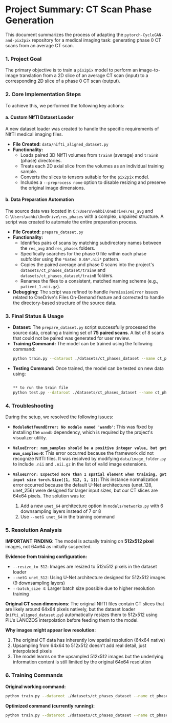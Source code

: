 # Project Summary: CT Scan Phase Generation

This document summarizes the process of adapting the `pytorch-CycleGAN-and-pix2pix` repository for a medical imaging task: generating phase 0 CT scans from an average CT scan.

### 1. Project Goal

The primary objective is to train a `pix2pix` model to perform an image-to-image translation from a 2D slice of an average CT scan (input) to a corresponding 2D slice of a phase 0 CT scan (output).

### 2. Core Implementation Steps

To achieve this, we performed the following key actions:

#### a. Custom NIfTI Dataset Loader

A new dataset loader was created to handle the specific requirements of NIfTI medical imaging files.

-   **File Created:** `data/nifti_aligned_dataset.py`
-   **Functionality:**
    -   Loads paired 3D NIfTI volumes from `trainA` (average) and `trainB` (phase) directories.
    -   Treats each 2D axial slice from the volumes as an individual training sample.
    -   Converts the slices to tensors suitable for the `pix2pix` model.
    -   Includes a `--preprocess none` option to disable resizing and preserve the original image dimensions.

#### b. Data Preparation Automation

The source data was located in `C:\Users\wahbi\OneDrive\res_avg` and `C:\Users\wahbi\OneDrive\res_phases` with a complex, unpaired structure. A script was created to automate the entire preparation process.

-   **File Created:** `prepare_dataset.py`
-   **Functionality:**
    -   Identifies pairs of scans by matching subdirectory names between the `res_avg` and `res_phases` folders.
    -   Specifically searches for the phase 0 file within each phase subfolder using the `*Gated 0.0A*.nii*` pattern.
    -   Copies the paired average and phase 0 scans into the project's `datasets/ct_phases_dataset/trainA` and `datasets/ct_phases_dataset/trainB` folders.
    -   Renames the files to a consistent, matched naming scheme (e.g., `patient_1.nii.gz`).
-   **Debugging:** The script was refined to handle `PermissionError` issues related to OneDrive's Files On-Demand feature and corrected to handle the directory-based structure of the source data.

### 3. Final Status & Usage

-   **Dataset:** The `prepare_dataset.py` script successfully processed the source data, creating a training set of **75 paired scans**. A list of 8 scans that could not be paired was generated for user review.
-   **Training Command:** The model can be trained using the following command:
    ```bash
    python train.py --dataroot ./datasets/ct_phases_dataset --name ct_phase0_generator --model pix2pix --dataset_mode nifti_aligned --preprocess none --input_nc 1 --output_nc 1 --axial_slice
    ```
-   **Testing Command:** Once trained, the model can be tested on new data using:
    ```bash

    ** to run the train file 
    python test.py --dataroot ./datasets/ct_phases_dataset --name ct_phase0_generator --model pix2pix --dataset_mode nifti_aligned --preprocess none --input_nc 1 --output_nc 1 --axial_slice
    ```

### 4. Troubleshooting

During the setup, we resolved the following issues:

-   **`ModuleNotFoundError: No module named 'wandb'`**: This was fixed by installing the `wandb` dependency, which is required by the project's visualizer utility.

-   **`ValueError: num_samples should be a positive integer value, but got num_samples=0`**: This error occurred because the framework did not recognize NIfTI files. It was resolved by modifying `data/image_folder.py` to include `.nii` and `.nii.gz` in the list of valid image extensions.

-   **`ValueError: Expected more than 1 spatial element when training, got input size torch.Size([1, 512, 1, 1])`**: This instance normalization error occurred because the default U-Net architectures (unet_128, unet_256) were designed for larger input sizes, but our CT slices are 64x64 pixels. The solution was to:
    1. Add a new `unet_64` architecture option in `models/networks.py` with 6 downsampling layers instead of 7 or 8
    2. Use `--netG unet_64` in the training command

### 5. Resolution Analysis

**IMPORTANT FINDING**: The model is actually training on **512x512 pixel** images, not 64x64 as initially suspected.

**Evidence from training configuration:**
- `--resize_to 512`: Images are resized to 512x512 pixels in the dataset loader
- `--netG unet_512`: Using U-Net architecture designed for 512x512 images (9 downsampling layers)
- `--batch_size 4`: Larger batch size possible due to higher resolution training

**Original CT scan dimensions**: The original NIfTI files contain CT slices that are likely around 64x64 pixels natively, but the dataset loader (`nifti_aligned_dataset.py`) automatically resizes them to 512x512 using PIL's LANCZOS interpolation before feeding them to the model.

**Why images might appear low resolution:**
1. The original CT data has inherently low spatial resolution (64x64 native)
2. Upsampling from 64x64 to 512x512 doesn't add real detail, just interpolated pixels
3. The model learns on the upsampled 512x512 images but the underlying information content is still limited by the original 64x64 resolution

### 6. Training Commands

**Original working command:**
```bash
python train.py --dataroot ./datasets/ct_phases_dataset --name ct_phase0_generator --model pix2pix --dataset_mode nifti_aligned --preprocess none --input_nc 1 --output_nc 1 --axial_slice --norm instance --batch_size 1 --netG unet_64
```

**Optimized command (currently running):**
```bash
python train.py --dataroot ./datasets/ct_phases_dataset --name ct_phase0_generator_optimized --model pix2pix --dataset_mode nifti_aligned --preprocess none --input_nc 1 --output_nc 1 --axial_slice --norm instance --netG unet_512 --batch_size 4 --lambda_L1 50 --lr 0.0001 --resize_to 512 --display_freq 100 --save_epoch_freq 5
```
